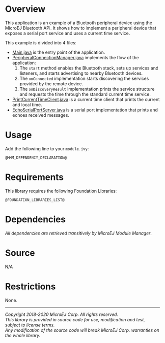 # Overview

This application is an example of a Bluetooth peripheral device using the MicroEJ Bluetooth API.
It shows how to implement a peripheral device that exposes a serial port service and uses a current time service.

This example is divided into 4 files:
  - [Main.java](src/main/java/com/microej/example/bluetooth/peripheral/Main.java) is the entry point of the application.
  - [PeripheralConnectionManager.java](src/main/java/com/microej/example/bluetooth/peripheral/PeripheralConnectionManager.java) implements the flow of the application:
    1. The `start` method enables the Bluetooth stack, sets up services and listeners, and starts advertising to nearby Bluetooth devices.
    2. The `onConnected` implementation starts discovering the services provided by the remote device.
    3. The `onDiscoveryResult` implementation prints the service structure and requests the time through the standard current time service.
  - [PrintCurrentTimeClient.java](src/main/java/com/microej/example/bluetooth/peripheral/PrintCurrentTimeClient.java) is a current time client that prints the current and local time.
  - [EchoSerialPortServer.java](src/main/java/com/microej/example/bluetooth/peripheral/EchoSerialPortServer.java) is a serial port implementation that prints and echoes received messages.

# Usage

Add the following line to your `module.ivy`:

    @MMM_DEPENDENCY_DECLARATION@

# Requirements

This library requires the following Foundation Libraries:

    @FOUNDATION_LIBRARIES_LIST@

# Dependencies

_All dependencies are retrieved transitively by MicroEJ Module Manager_.

# Source

N/A

# Restrictions

None.

---
_Copyright 2018-2020 MicroEJ Corp. All rights reserved._  
_This library is provided in source code for use, modification and test, subject to license terms._  
_Any modification of the source code will break MicroEJ Corp. warranties on the whole library._  

